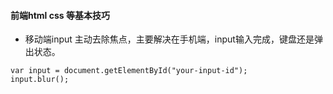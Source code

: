 #### 前端html css 等基本技巧

* 移动端input 主动去除焦点，主要解决在手机端，input输入完成，键盘还是弹出状态。

```
var input = document.getElementById("your-input-id");
input.blur();
```
